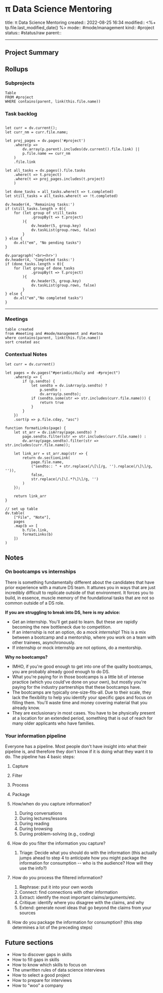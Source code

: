 # π Data Science Mentoring
title: π Data Science Mentoring
created:: 2022-08-25 16:34
modified:: <%+ tp.file.last_modified_date() %>
mode:: #mode/management
kind:: #project 
status:: #status/raw
parent::

***
## Project Summary


## Rollups
### Subprojects
```dataview
Table
FROM #project 
WHERE contains(parent, link(this.file.name))
```

### Task backlog
```dataviewjs

let curr = dv.current();
let curr_nm = curr.file.name;

let proj_pages = dv.pages('#project')
	.where(p => 
		dv.array(p.parent).includes(dv.current().file.link) ||
		p.file.name == curr_nm
	)
	.file.link

let all_tasks = dv.pages().file.tasks
	.where(t => t.project)
	.where(t => proj_pages.includes(t.project)
	)

let done_tasks = all_tasks.where(t => t.completed)
let still_tasks = all_tasks.where(t => !t.completed)
	
dv.header(4, 'Remaining tasks:')	
if (still_tasks.length > 0){
    for (let group of still_tasks
		    .groupBy(t => t.project)
		){
			dv.header(5, group.key)
			dv.taskList(group.rows, false)
		}
} else {
	dv.el("em", "No pending tasks")
}

dv.paragraph('<br><hr>')
dv.header(4, 'Completed tasks:')	
if (done_tasks.length > 0){
    for (let group of done_tasks
		    .groupBy(t => t.project)
		){
			dv.header(5, group.key)
			dv.taskList(group.rows, false)
		}
} else {
	dv.el("em","No completed tasks")
}
```
***
### Meetings
```dataview
table created
from #meeting and #mode/management and #aetna
where contains(parent, link(this.file.name))
sort created asc
```

### Contextual Notes
```dataviewjs
let curr = dv.current()

let pages = dv.pages("#periodic/daily and -#project")
	.where(p => {
		if (p.sendto) {
			let sendto = dv.isArray(p.sendto) ? 
				p.sendto : 
				dv.array(p.sendto);
			if (sendto.some(str => str.includes(curr.file.name))) {
				return true
			}
		}		
	})
	.sort(p => p.file.cday, "asc")

function formatLinks(page) {
	let st_arr = dv.isArray(page.sendto) ?
		page.sendto.filter(str => str.includes(curr.file.name)) :
		dv.array(page.sendto).filter(str => str.includes(curr.file.name));

	let link_arr = st_arr.map(str => {
		return dv.sectionLink(
			page.file.name,
			("sendto:: " + str.replace(/\[\[/g, '').replace(/\]\]/g, '')),
			false,
			str.replace(/\[\[.*?\]\]/g, '')
		)
	});

	return link_arr
}

// set up table
dv.table(
	["File", "Note"], 
	pages
	.map(b => [
		b.file.link,
		formatLinks(b)
	])
)
```

## Notes
### On bootcamps vs internships

There is something fundamentally different about the candidates that have prior experience with a mature DS team. It attunes you in ways that are just incredibly difficult to replicate outside of that environment. It forces you to build, in essence, muscle memory of the foundational tasks that are not so common outside of a DS role. 

**If you are struggling to break into DS, here is my advice:**
* Get an internship. You'll get paid to learn. But these are rapidly becoming the new bottleneck due to competition.
* If an internship is not an option, do a *mock internship*! This is a mix between a bootcamp and a mentorship, where you work on a team with other trainees, asynchronously. 
* If internship or mock internship are not options, do a mentorship.

**Why no bootcamps?** 
* IMHO, if you're good enough to get into one of the quality bootcamps, you are probably already good enough to do DS. 
* What you're paying for in those bootcamps is a little bit of intense practice (which you could've done on your own), but mostly you're paying for the industry partnerships that these bootcamps have. 
* The bootcamps are typically one-size-fits-all. Due to their scale, they lack the flexibility to help you identify your specific gaps and focus on filling them. You'll waste time and money covering material that you already know.  
* They are exclusionary in most cases. You have to be physically present at a location for an extended period, something that is out of reach for many older applicants who have families.



### Your information pipeline
Everyone has a pipeline. Most people don't have insight into what their pipeline is, and therefore they don't know if it is doing what they want it to do. The pipeline has 4 basic steps:

1. Capture
2. Filter
3. Process
4. Package

1. How/when do you capture information?
	1. During conversations
	2. During lectures/lessons
	3. During reading
	4. During browsing
	5. During problem-solving (e.g., coding)
2. How do you filter the information you capture? 
	1. Triage: Decide what you should do with the information (this actually jumps ahead to step 4 to anticipate how you might package the information for consumption -- who is the audience? How will they use the info?)
3. How do you process the filtered information?
	1. Rephrase: put it into your own words
	2. Connect: find connections with other information
	3. Extract: identify the most important claims/arguments/etc.
	4. Critique: identify where you disagree with the claims, and why
	5. Extend: generate novel ideas that go beyond the claims from your sources
4. How do you package the information for consumption? (this step determines a lot of the preceding steps)


## Future sections
* How to discover gaps in skills
* How to fill gaps in skills
* How to know which skills to focus on 
* The unwritten rules of data science interviews
* How to select a good project
* How to prepare for interviews
* How to "woo" a company



